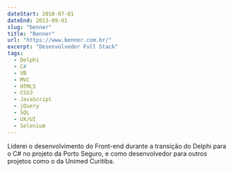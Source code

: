```yaml
---
dateStart: 2010-07-01
dateEnd: 2013-09-01
slug: "benner"
title: "Benner"
url: "https://www.benner.com.br/"
excerpt: "Desenvolvedor Full Stack"
tags:
  - Delphi
  - C#
  - VB
  - MVC
  - HTML5
  - CSS3
  - JavaScript
  - jQuery
  - SQL
  - UX/UI
  - Selenium
---
```


Liderei o desenvolvimento do Front-end durante a transição do Delphi para o C# no projeto da Porto Seguro, e como desenvolvedor para outros projetos como o da Unimed Curitiba.